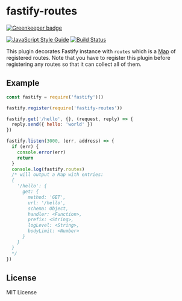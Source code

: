 # fastify-routes
[![Greenkeeper badge](https://badges.greenkeeper.io/fastify/fastify-routes.svg)](https://greenkeeper.io/)

[![JavaScript Style Guide](https://img.shields.io/badge/code_style-standard-brightgreen.svg)](https://standardjs.com) [![Build Status](https://travis-ci.org/fastify/fastify-routes.svg?branch=master)](https://travis-ci.org/fastify/fastify-routes)

This plugin decorates Fastify instance with `routes` which is a [Map](https://developer.mozilla.org/en-US/docs/Web/JavaScript/Reference/Global_Objects/Map) of registered routes. Note that you have to register this plugin
before registering any routes so that it can collect all of them.

## Example

```js
const fastify = require('fastify')()

fastify.register(require('fastify-routes'))

fastify.get('/hello', {}, (request, reply) => {
  reply.send({ hello: 'world' })
})

fastify.listen(3000, (err, address) => {
  if (err) {
    console.error(err)
    return
  }
  console.log(fastify.routes)
  /* will output a Map with entries:
  {
    '/hello': {
      get: {
        method: 'GET',
        url: '/hello',
        schema: Object,
        handler: <Function>,
        prefix: <String>,
        logLevel: <String>,
        bodyLimit: <Number>
      }
    }
  }
  */
})

```

## License

MIT License
